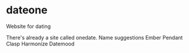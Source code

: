 # dateone

Website for dating

There's already a site called onedate.
Name suggestions
Ember
Pendant
Clasp
Harmonize
Datemood
